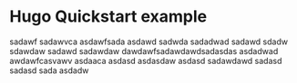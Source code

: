 # Hugo Quickstart example
sadawf
sadawvca
asdawfsada
asdawd
sadwda
sadadwad
sadawd
sdadw
sdawdaw
sadawd
sadawdaw
dawdawfsadawdawdsadasdas
asdadwad
awdawfcasvawv
asdaaca
asdasd
asdasdaw
asdasd
sadawdawd
sadasd
sadasd
sada
asdadw
